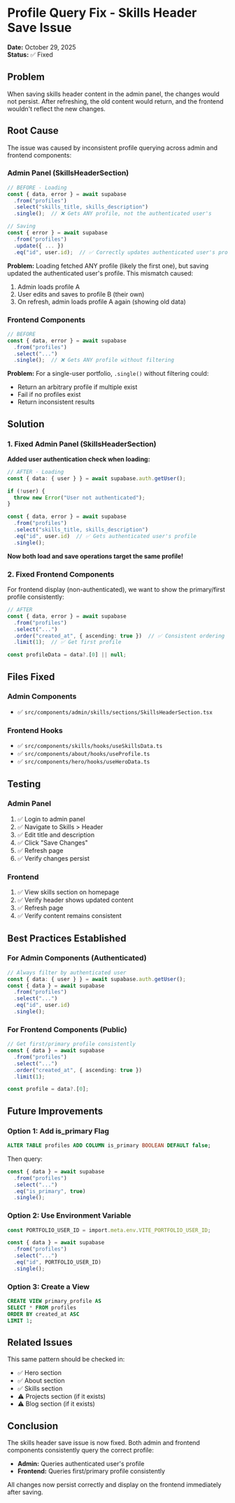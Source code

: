 # Profile Query Fix - Skills Header Save Issue

**Date:** October 29, 2025  
**Status:** ✅ Fixed

## Problem

When saving skills header content in the admin panel, the changes would not persist. After refreshing, the old content would return, and the frontend wouldn't reflect the new changes.

## Root Cause

The issue was caused by inconsistent profile querying across admin and frontend components:

### Admin Panel (SkillsHeaderSection)

```typescript
// BEFORE - Loading
const { data, error } = await supabase
  .from("profiles")
  .select("skills_title, skills_description")
  .single();  // ❌ Gets ANY profile, not the authenticated user's

// Saving
const { error } = await supabase
  .from("profiles")
  .update({ ... })
  .eq("id", user.id);  // ✅ Correctly updates authenticated user's profile
```

**Problem:** Loading fetched ANY profile (likely the first one), but saving updated the authenticated user's profile. This mismatch caused:

1. Admin loads profile A
2. User edits and saves to profile B (their own)
3. On refresh, admin loads profile A again (showing old data)

### Frontend Components

```typescript
// BEFORE
const { data, error } = await supabase
  .from("profiles")
  .select("...")
  .single();  // ❌ Gets ANY profile without filtering
```

**Problem:** For a single-user portfolio, `.single()` without filtering could:

- Return an arbitrary profile if multiple exist
- Fail if no profiles exist
- Return inconsistent results

## Solution

### 1. Fixed Admin Panel (SkillsHeaderSection)

**Added user authentication check when loading:**

```typescript
// AFTER - Loading
const { data: { user } } = await supabase.auth.getUser();

if (!user) {
  throw new Error("User not authenticated");
}

const { data, error } = await supabase
  .from("profiles")
  .select("skills_title, skills_description")
  .eq("id", user.id)  // ✅ Gets authenticated user's profile
  .single();
```

**Now both load and save operations target the same profile!**

### 2. Fixed Frontend Components

For frontend display (non-authenticated), we want to show the primary/first profile consistently:

```typescript
// AFTER
const { data, error } = await supabase
  .from("profiles")
  .select("...")
  .order("created_at", { ascending: true })  // ✅ Consistent ordering
  .limit(1);  // ✅ Get first profile

const profileData = data?.[0] || null;
```

## Files Fixed

### Admin Components

- ✅ `src/components/admin/skills/sections/SkillsHeaderSection.tsx`

### Frontend Hooks

- ✅ `src/components/skills/hooks/useSkillsData.ts`
- ✅ `src/components/about/hooks/useProfile.ts`
- ✅ `src/components/hero/hooks/useHeroData.ts`

## Testing

### Admin Panel

1. ✅ Login to admin panel
2. ✅ Navigate to Skills > Header
3. ✅ Edit title and description
4. ✅ Click "Save Changes"
5. ✅ Refresh page
6. ✅ Verify changes persist

### Frontend

1. ✅ View skills section on homepage
2. ✅ Verify header shows updated content
3. ✅ Refresh page
4. ✅ Verify content remains consistent

## Best Practices Established

### For Admin Components (Authenticated)

```typescript
// Always filter by authenticated user
const { data: { user } } = await supabase.auth.getUser();
const { data } = await supabase
  .from("profiles")
  .select("...")
  .eq("id", user.id)
  .single();
```

### For Frontend Components (Public)

```typescript
// Get first/primary profile consistently
const { data } = await supabase
  .from("profiles")
  .select("...")
  .order("created_at", { ascending: true })
  .limit(1);

const profile = data?.[0];
```

## Future Improvements

### Option 1: Add is_primary Flag

```sql
ALTER TABLE profiles ADD COLUMN is_primary BOOLEAN DEFAULT false;
```

Then query:

```typescript
const { data } = await supabase
  .from("profiles")
  .select("...")
  .eq("is_primary", true)
  .single();
```

### Option 2: Use Environment Variable

```typescript
const PORTFOLIO_USER_ID = import.meta.env.VITE_PORTFOLIO_USER_ID;

const { data } = await supabase
  .from("profiles")
  .select("...")
  .eq("id", PORTFOLIO_USER_ID)
  .single();
```

### Option 3: Create a View

```sql
CREATE VIEW primary_profile AS
SELECT * FROM profiles
ORDER BY created_at ASC
LIMIT 1;
```

## Related Issues

This same pattern should be checked in:

- ✅ Hero section
- ✅ About section  
- ✅ Skills section
- ⚠️ Projects section (if it exists)
- ⚠️ Blog section (if it exists)

## Conclusion

The skills header save issue is now fixed. Both admin and frontend components consistently query the correct profile:

- **Admin:** Queries authenticated user's profile
- **Frontend:** Queries first/primary profile consistently

All changes now persist correctly and display on the frontend immediately after saving.
